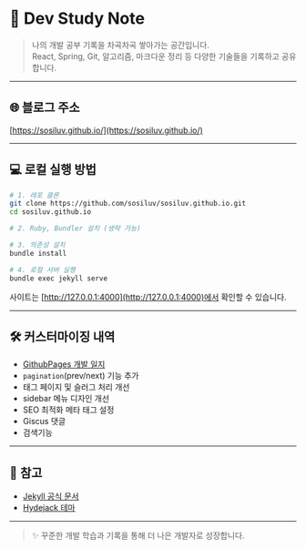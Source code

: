 # 📝 Dev Study Note

> 나의 개발 공부 기록을 차곡차곡 쌓아가는 공간입니다.  
> React, Spring, Git, 알고리즘, 마크다운 정리 등 다양한 기술들을 기록하고 공유합니다.

---

## 🌐 블로그 주소

[https://sosiluv.github.io/](https://sosiluv.github.io/)

---

## 💻 로컬 실행 방법

```bash
# 1. 레포 클론
git clone https://github.com/sosiluv/sosiluv.github.io.git
cd sosiluv.github.io

# 2. Ruby, Bundler 설치 (생략 가능)

# 3. 의존성 설치
bundle install

# 4. 로컬 서버 실행
bundle exec jekyll serve
```

사이트는 [http://127.0.0.1:4000](http://127.0.0.1:4000)에서 확인할 수 있습니다.

---

## 🛠 커스터마이징 내역
- [GithubPages 개발 일지](https://sosiluv.github.io/tag-githubpages/)
- `pagination`(prev/next) 기능 추가
- 태그 페이지 및 슬러그 처리 개선
- sidebar 메뉴 디자인 개선
- SEO 최적화 메타 태그 설정
- Giscus 댓글
- 검색기능

---

## 🧠 참고

- [Jekyll 공식 문서](https://jekyllrb.com/)
- [Hydejack 테마](https://hydejack.com/)

---

> ✨ 꾸준한 개발 학습과 기록을 통해 더 나은 개발자로 성장합니다.